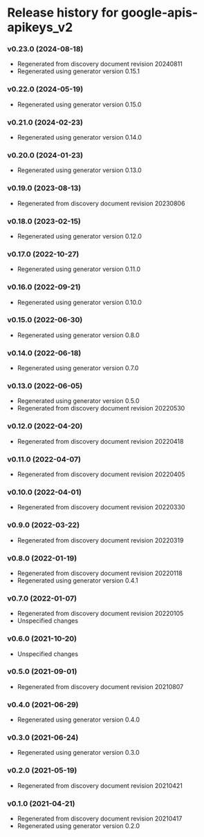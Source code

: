 # Release history for google-apis-apikeys_v2

### v0.23.0 (2024-08-18)

* Regenerated from discovery document revision 20240811
* Regenerated using generator version 0.15.1

### v0.22.0 (2024-05-19)

* Regenerated using generator version 0.15.0

### v0.21.0 (2024-02-23)

* Regenerated using generator version 0.14.0

### v0.20.0 (2024-01-23)

* Regenerated using generator version 0.13.0

### v0.19.0 (2023-08-13)

* Regenerated from discovery document revision 20230806

### v0.18.0 (2023-02-15)

* Regenerated using generator version 0.12.0

### v0.17.0 (2022-10-27)

* Regenerated using generator version 0.11.0

### v0.16.0 (2022-09-21)

* Regenerated using generator version 0.10.0

### v0.15.0 (2022-06-30)

* Regenerated using generator version 0.8.0

### v0.14.0 (2022-06-18)

* Regenerated using generator version 0.7.0

### v0.13.0 (2022-06-05)

* Regenerated using generator version 0.5.0
* Regenerated from discovery document revision 20220530

### v0.12.0 (2022-04-20)

* Regenerated from discovery document revision 20220418

### v0.11.0 (2022-04-07)

* Regenerated from discovery document revision 20220405

### v0.10.0 (2022-04-01)

* Regenerated from discovery document revision 20220330

### v0.9.0 (2022-03-22)

* Regenerated from discovery document revision 20220319

### v0.8.0 (2022-01-19)

* Regenerated from discovery document revision 20220118
* Regenerated using generator version 0.4.1

### v0.7.0 (2022-01-07)

* Regenerated from discovery document revision 20220105
* Unspecified changes

### v0.6.0 (2021-10-20)

* Unspecified changes

### v0.5.0 (2021-09-01)

* Regenerated from discovery document revision 20210807

### v0.4.0 (2021-06-29)

* Regenerated using generator version 0.4.0

### v0.3.0 (2021-06-24)

* Regenerated using generator version 0.3.0

### v0.2.0 (2021-05-19)

* Regenerated from discovery document revision 20210421

### v0.1.0 (2021-04-21)

* Regenerated from discovery document revision 20210417
* Regenerated using generator version 0.2.0

